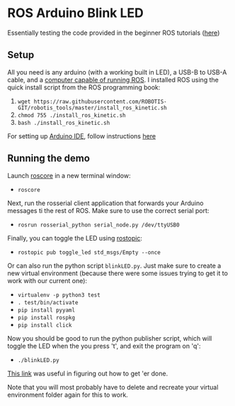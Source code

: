 # ROS Arduino Blink LED

Essentially testing the code provided in the beginner ROS tutorials ([here](http://wiki.ros.org/rosserial_arduino/Tutorials/Blink))

## Setup

All you need is any arduino (with a working built in LED), a USB-B to USB-A cable, and a [computer capable of running ROS](http://wiki.ros.org/kinetic/Installation).
I installed ROS using the quick install script from the ROS programming book:

1. `wget https://raw.githubusercontent.com/ROBOTIS-GIT/robotis_tools/master/install_ros_kinetic.sh`
2. `chmod 755 ./install_ros_kinetic.sh`
3. `bash ./install_ros_kinetic.sh`

For setting up [Arduino IDE](https://www.arduino.cc/en/Main/Software), follow instructions [here](http://wiki.ros.org/rosserial_arduino/Tutorials/Arduino%20IDE%20Setup)

## Running the demo

Launch [roscore](http://wiki.ros.org/roscore) in a new terminal window:

- `roscore`

Next, run the rosserial client application that forwards your Arduino messages ti the rest of ROS.
Make sure to use the correct serial port:

- `rosrun rosserial_python serial_node.py /dev/ttyUSB0`

Finally, you can toggle the LED using [rostopic](http://wiki.ros.org/rostopic):

- `rostopic pub toggle_led std_msgs/Empty --once`

Or can also run the python script `blinkLED.py`.
Just make sure to create a new virtual environment (because there were some issues trying to get it to work with our current one):

- `virtualenv -p python3 test`
- `. test/bin/activate`
- `pip install pyyaml`
- `pip install rospkg`
- `pip install click`

Now you should be good to run the python publisher script, which will toggle the LED when the you press 't', and exit the program on 'q':

- `./blinkLED.py`

[This link](http://wiki.ros.org/rospy/Overview/Publishers%20and%20Subscribers) was useful in figuring out how to get 'er done.

Note that you will most probably have to delete and recreate your virtual environment folder again for this to work.
